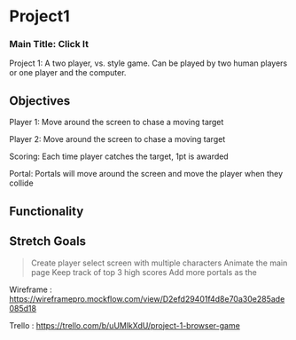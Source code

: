 # Project1

### Main Title: Click It

Project 1: A two player, vs. style game. Can be played by two human players or one player and the computer. 

## Objectives
Player 1: 
          Move around the screen to chase a moving target
          
Player 2: 
          Move around the screen to chase a moving target
          
Scoring:
          Each time player catches the target, 1pt is awarded

Portal:
          Portals will move around the screen and move the player when they collide
          
          
## Functionality


## Stretch Goals

> Create player select screen with multiple characters
> Animate the main page 
> Keep track of top 3 high scores
> Add more portals as the 
  
  
  
  Wireframe : https://wireframepro.mockflow.com/view/D2efd29401f4d8e70a30e285ade085d18
  
  Trello : https://trello.com/b/uUMlkXdU/project-1-browser-game
